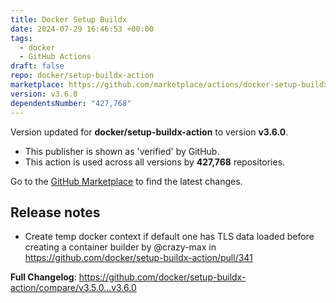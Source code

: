 ```yaml
---
title: Docker Setup Buildx
date: 2024-07-29 16:46:53 +00:00
tags:
  - docker
  - GitHub Actions
draft: false
repo: docker/setup-buildx-action
marketplace: https://github.com/marketplace/actions/docker-setup-buildx
version: v3.6.0
dependentsNumber: "427,768"
---
```



Version updated for **docker/setup-buildx-action** to version **v3.6.0**.
- This publisher is shown as 'verified' by GitHub.
- This action is used across all versions by **427,768** repositories.

Go to the [GitHub Marketplace](https://github.com/marketplace/actions/docker-setup-buildx) to find the latest changes.

## Release notes

* Create temp docker context if default one has TLS data loaded before creating a container builder by @crazy-max in https://github.com/docker/setup-buildx-action/pull/341

**Full Changelog**: https://github.com/docker/setup-buildx-action/compare/v3.5.0...v3.6.0
